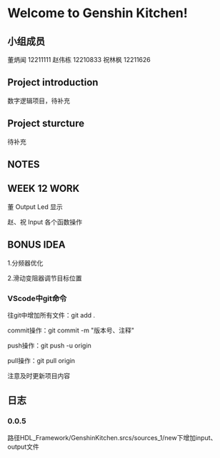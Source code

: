 # Welcome to Genshin Kitchen!

## 小组成员

董炳闻 12211111
赵伟栋 12210833
祝林枫 12211626

## Project introduction

数字逻辑项目，待补充

## Project sturcture

待补充

## NOTES

## WEEK 12 WORK

董 Output Led 显示

赵、祝 Input 各个函数操作

## BONUS IDEA

1.分频器优化

2.滑动变阻器调节目标位置

### VScode中git命令

往git中增加所有文件：git add .

commit操作：git commit -m "版本号、注释"

push操作：git push -u origin

pull操作：git pull origin

注意及时更新项目内容

## 日志

### 0.0.5

路径HDL_Framework/GenshinKitchen.srcs/sources_1/new下增加input、output文件
